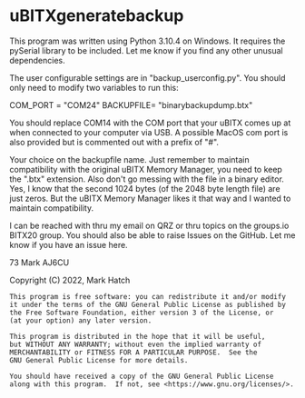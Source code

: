 # uBITXgeneratebackup

This program was written using Python 3.10.4 on Windows. It requires the pySerial library to be included. Let me know if you find any other unusual dependencies.

The user configurable settings are in "backup_userconfig.py". You should only need to modify two variables to run this:

COM_PORT = "COM24"
BACKUPFILE= "binarybackupdump.btx"

You should replace COM14 with the COM port that your uBITX comes up at when connected to your computer via USB. A possible MacOS com port is also provided but is commented out with a prefix of "#".  

Your choice on the backupfile name. Just remember to maintain compatibility with the original uBITX Memory Manager, you need to keep the ".btx" extension. Also don't go messing with the file in a binary editor. Yes, I know that the second 1024 bytes (of the 2048 byte length file) are just zeros. But the uBITX Memory Manager likes it that way and I wanted to maintain compatibility.

I can be reached with thru my email on QRZ or thru topics on the groups.io BITX20 group. You should also be able to raise Issues on the GitHub. Let me know if you have an issue here.

73
Mark
AJ6CU  

Copyright (C) 2022,  Mark Hatch

    This program is free software: you can redistribute it and/or modify
    it under the terms of the GNU General Public License as published by
    the Free Software Foundation, either version 3 of the License, or
    (at your option) any later version.

    This program is distributed in the hope that it will be useful,
    but WITHOUT ANY WARRANTY; without even the implied warranty of
    MERCHANTABILITY or FITNESS FOR A PARTICULAR PURPOSE.  See the
    GNU General Public License for more details.

    You should have received a copy of the GNU General Public License
    along with this program.  If not, see <https://www.gnu.org/licenses/>.
